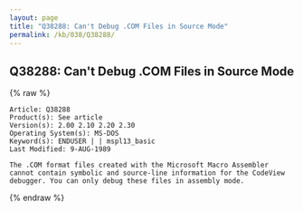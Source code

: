 ```yaml
---
layout: page
title: "Q38288: Can't Debug .COM Files in Source Mode"
permalink: /kb/038/Q38288/
---
```


## Q38288: Can't Debug .COM Files in Source Mode

{% raw %}

	Article: Q38288
	Product(s): See article
	Version(s): 2.00 2.10 2.20 2.30
	Operating System(s): MS-DOS
	Keyword(s): ENDUSER | | mspl13_basic
	Last Modified: 9-AUG-1989
	
	The .COM format files created with the Microsoft Macro Assembler
	cannot contain symbolic and source-line information for the CodeView
	debugger. You can only debug these files in assembly mode.

{% endraw %}
